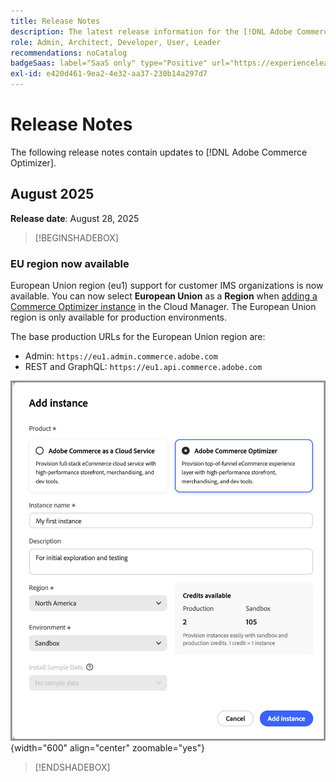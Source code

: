 ```yaml
---
title: Release Notes
description: The latest release information for the [!DNL Adobe Commerce Optimizer].
role: Admin, Architect, Developer, User, Leader
recommendations: noCatalog
badgeSaas: label="SaaS only" type="Positive" url="https://experienceleague.adobe.com/en/docs/commerce/user-guides/product-solutions" tooltip="Applies to Adobe Commerce as a Cloud Service and Adobe Commerce Optimizer projects only (Adobe-managed SaaS infrastructure)."
exl-id: e420d461-9ea2-4e32-aa37-230b14a297d7
---
```

# Release Notes

The following release notes contain updates to [!DNL Adobe Commerce Optimizer].

## August 2025

**Release date**: August 28, 2025

>[!BEGINSHADEBOX]

### EU region now available

European Union region (eu1) support for customer IMS organizations is now available. You can now select **European Union** as a **Region** when [adding a Commerce Optimizer instance](./get-started.md#step-1-create-an-instance) in the Cloud Manager. The European Union region is only available for production environments.

The base production URLs for the European Union region are:

* Admin: `https://eu1.admin.commerce.adobe.com`
* REST and GraphQL: `https://eu1.api.commerce.adobe.com`

![create instance](./assets/create-instance.png){width="600" align="center" zoomable="yes"}

>[!ENDSHADEBOX]
